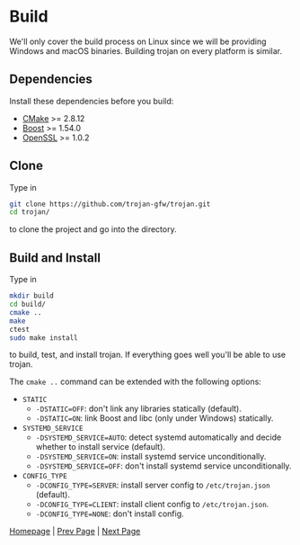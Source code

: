 # Build

We'll only cover the build process on Linux since we will be providing Windows and macOS binaries. Building trojan on every platform is similar.

## Dependencies

Install these dependencies before you build:

- [CMake](https://cmake.org/) >= 2.8.12
- [Boost](http://www.boost.org/) >= 1.54.0
- [OpenSSL](https://www.openssl.org/) >= 1.0.2

## Clone

Type in

```bash
git clone https://github.com/trojan-gfw/trojan.git
cd trojan/
```

to clone the project and go into the directory.

## Build and Install

Type in

```bash
mkdir build
cd build/
cmake ..
make
ctest
sudo make install
```

to build, test, and install trojan. If everything goes well you'll be able to use trojan.

The `cmake ..` command can be extended with the following options:

- `STATIC`
    - `-DSTATIC=OFF`: don't link any libraries statically (default).
    - `-DSTATIC=ON`: link Boost and libc (only under Windows) statically.
- `SYSTEMD_SERVICE`
    - `-DSYSTEMD_SERVICE=AUTO`: detect systemd automatically and decide whether to install service (default).
    - `-DSYSTEMD_SERVICE=ON`: install systemd service unconditionally.
    - `-DSYSTEMD_SERVICE=OFF`: don't install systemd service unconditionally.
- `CONFIG_TYPE`
    - `-DCONFIG_TYPE=SERVER`: install server config to `/etc/trojan.json` (default).
    - `-DCONFIG_TYPE=CLIENT`: install client config to `/etc/trojan.json`.
    - `-DCONFIG_TYPE=NONE`: don't install config.

[Homepage](.) | [Prev Page](config) | [Next Page](usage)
